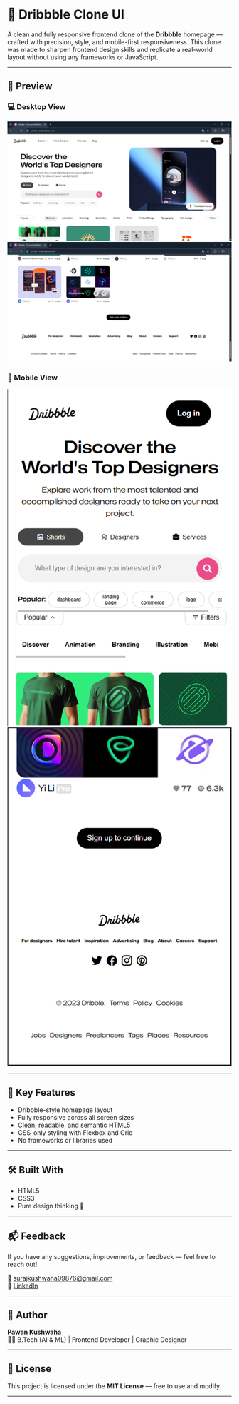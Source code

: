 # 🎨 Dribbble Clone UI

A clean and fully responsive frontend clone of the **Dribbble** homepage — crafted with precision, style, and mobile-first responsiveness. This clone was made to sharpen frontend design skills and replicate a real-world layout without using any frameworks or JavaScript.

---

## 📸 Preview

### 💻 Desktop View  
![Desktop Screenshot](main-desktop.png)
![Desktop Screenshot](desktop.png)

### 📱 Mobile View  
![Mobile Screenshot](main-mbl.png) ![Mobile Screenshot](mbl.png)

---

## 🎯 Key Features

- Dribbble-style homepage layout
- Fully responsive across all screen sizes
- Clean, readable, and semantic HTML5
- CSS-only styling with Flexbox and Grid
- No frameworks or libraries used

---

## 🛠️ Built With

- HTML5  
- CSS3  
- Pure design thinking 🎨


---

## 📬 Feedback

If you have any suggestions, improvements, or feedback — feel free to reach out!

📧 surajkushwaha09876@gmail.com  
🔗 [LinkedIn](https://www.linkedin.com/in/pawan-kushwaha-485942326/)  

---

## 👤 Author

**Pawan Kushwaha**  
🧑‍🎓 B.Tech (AI & ML) | Frontend Developer | Graphic Designer

---

## 📄 License

This project is licensed under the **MIT License** — free to use and modify.

---

